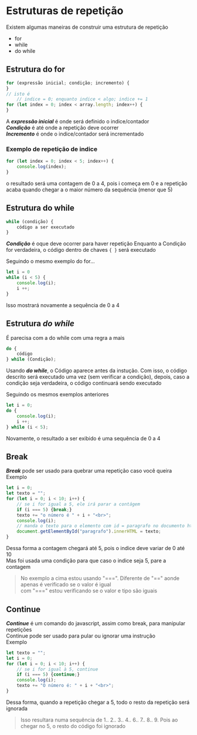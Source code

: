 # Estruturas de repetição

Existem algumas maneiras de construir uma estrutura de repetição<br>

* for
* while
* do while

## Estrutura do for

```javascript
for (expressão inicial; condição; incremento) {    
}
// isto é
    // indice = 0; enquanto indice < algo; indice += 1
for (let index = 0; index < array.length; index++) {
}
```

A ***expressão inicial*** é onde será definido o indice/contador<br>
***Condição*** é até onde a repetição deve ocorrer<br>
***Incremento*** é onde o indice/contador será incrementado<br>

### Exemplo de repetição de indice

```javascript
for (let index = 0; index < 5; index++) {
    console.log(index);
}
```

o resultado será uma contagem de 0 a 4, pois i começa em 0 e a repetição acaba quando chegar a o maior número da sequência (menor que 5)


## Estrutura do while

```javascript
while (condição) {
    código a ser executado
}
```

***Condição*** é oque deve ocorrer para haver repetição
Enquanto a Condição for verdadeira, o código dentro de chaves ``` { } ``` será executado<br>

Seguindo o mesmo exemplo do for...

```javascript
let i = 0
while (i < 5) {
    console.log(i);
    i ++;
}
```

Isso mostrará novamente a sequência de 0 a 4


## Estrutura ***do while***

É parecisa com a do while com uma regra a mais

```javascript
do {
    código
} while (Condição);
```

Usando ***do while***, o Código aparece antes da instução. Com isso, o código descrito será executado uma vez 
(sem verificar a condição), depois, caso a condição seja verdadeira, o código continuará sendo executado

Seguindo os mesmos exemplos anteriores

```javascript
let i = 0;
do {
    console.log(i);
    i ++;
} while (i < 5);
```

Novamente, o resultado a ser exibido é uma sequência de 0 a 4

## Break

***Break*** pode ser usado para quebrar uma repetição caso você queira<br>
Exemplo<br>

```javascript
let i = 0;
let texto = "";
for (let i = 0; i < 10; i++) {
    // se i for igual a 5, ele irá parar a contágem
    if (i === 5) {break;}
    texto += "o número é " + i + "<br>";
    console.log(i);
    // manda o texto para o elemento com id = paragrafo no documento html
    document.getElementById("paragrafo").innerHTML = texto;
}
```

Dessa forma a contagem chegará até 5, pois o indice deve variar de 0 até 10<br>
Mas foi usada uma condição para que caso o indice seja 5, pare a contagem

> No exemplo a cima estou usando "===". Diferente de "==" aonde apenas é verificado se o valor é igual<br>
> com "===" estou verificando se o valor e tipo são iguais

## Continue

***Continue*** é um comando do javascript, assim como break, para manipular repetições<br>
Continue pode ser usado para pular ou ignorar uma instrução<br>
Exemplo<br>

```javascript
let texto = "";
let i = 0;
for (let i = 0; i < 10; i++) {
    // se i for igual à 5, continue
    if (i === 5) {continue;}
    console.log(i);
    texto += "O número é: " + i + "<br>";
}
```

Dessa forma, quando a repetição chegar a 5, todo o resto da repetição será ignorada<br>
>Isso resultara numa sequência de 1.. 2.. 3.. 4.. 6.. 7.. 8.. 9. Pois ao chegar no 5, o resto do código foi ignorado
